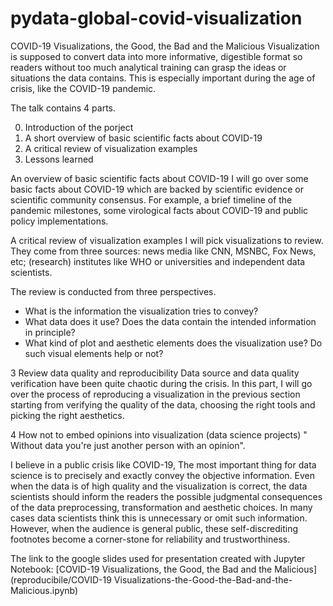 # pydata-global-covid-visualization

COVID-19 Visualizations, the Good, the Bad and the Malicious Visualization is supposed to convert data into more informative, digestible format so readers without too much analytical training can grasp the ideas or situations the data contains. This is especially important during the age of crisis, like the COVID-19 pandemic.

The talk contains 4 parts.

0. Introduction of the porject
1. A short overview of basic scientific facts about COVID-19
2. A critical review of visualization examples
3. Lessons learned

An overview of basic scientific facts about COVID-19
I will go over some basic facts about COVID-19 which are backed by scientific evidence or scientific community consensus. For example, a brief timeline of the pandemic milestones, some virological facts about COVID-19 and public policy implementations.

A critical review of visualization examples
I will pick visualizations to review. They come from three sources: news media like CNN, MSNBC, Fox News, etc; (research) institutes like WHO or universities and independent data scientists.

The review is conducted from three perspectives.
- What is the information the visualization tries to convey?
- What data does it use? Does the data contain the intended information in principle?
- What kind of plot and aesthetic elements does the visualization use? Do such visual elements help or not?

3 Review data quality and reproducibility
Data source and data quality verification have been quite chaotic during the crisis. In this part, I will go over the process of reproducing a visualization in the previous section starting from verifying the quality of the data, choosing the right tools and picking the right aesthetics.

4 How not to embed opinions into visualization (data science projects)
" Without data you're just another person with an opinion".

I believe in a public crisis like COVID-19, The most important thing for data science is to precisely and exactly convey the objective information. Even when the data is of high quality and the visualization is correct, the data scientists should inform the readers the possible judgmental consequences of the data preprocessing, transformation and aesthetic choices. In many cases data scientists think this is unnecessary or omit such information. However, when the audience is general public, these self-discrediting footnotes become a corner-stone for reliability and trustworthiness.

The link to the google slides used for presentation created with Jupyter Notebook: [COVID-19 Visualizations, the Good, the Bad and the Malicious](reproducibile/COVID-19 Visualizations-the-Good-the-Bad-and-the-Malicious.ipynb)
